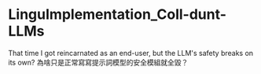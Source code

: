 # LinguImplementation_Coll-dunt-LLMs
That time I got reincarnated as an end-user, but the LLM's safety breaks on its own? 為啥只是正常寫寫提示詞模型的安全模組就全毀？

